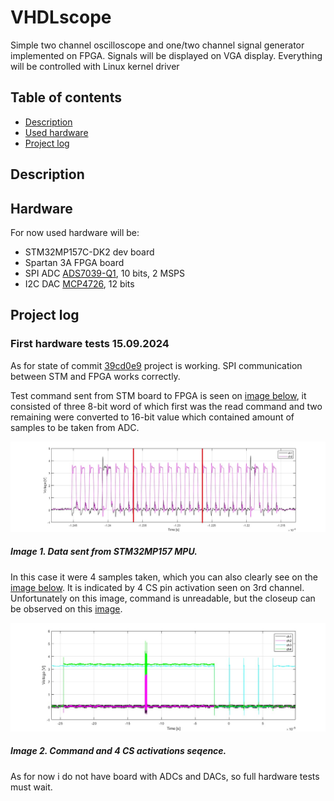 # VHDLscope

Simple two channel oscilloscope and one/two channel signal generator 
implemented on FPGA. Signals will be displayed on VGA display.
Everything will be controlled with Linux kernel driver

## Table of contents
* [Description](#description)
* [Used hardware](#hardware)
* [Project log](#project-log)

## Description


## Hardware

For now used hardware will be:
* STM32MP157C-DK2 dev board
* Spartan 3A FPGA board
* SPI ADC [ADS7039-Q1](https://www.ti.com/lit/ds/symlink/ads7039-q1.pdf?ts=1725532616748), 10 bits, 2 MSPS
* I2C DAC [MCP4726](https://ww1.microchip.com/downloads/aemDocuments/documents/OTH/ProductDocuments/DataSheets/22272C.pdf), 12 bits


## Project log


### First hardware tests 15.09.2024
As for state of commit [39cd0e9](https://github.com/ProgramistaPrzemyslaw/VHDLscope/tree/39cd0e9d96a3326c4b62f5e5184d7a80b6aa69e5)
project is working. SPI communication between STM and FPGA works correctly.

Test command sent from STM board to FPGA is seen on [image below](#image-1.-data-sent-from-stm32mp157-mpu.), it
consisted of three 8-bit word of which first was the read command and
two remaining were converted to 16-bit value which contained amount of
samples to be taken from ADC.


![data_img](/imgs/data_from_stm_edit.jpg)
##### Image 1. Data sent from STM32MP157 MPU.

In this case it were 4 samples taken, which you can also clearly see on the [image below](#image-2.-command-and-4-cs-activations-seqence.). It is indicated by 4 CS pin activation seen on 3rd channel.
Unfortunately on this image, command is unreadable, but the closeup can be observed 
on this [image](#image-1.-data-sent-from-stm32mp157-mpu.).

![seq_img](/imgs/sequence.jpg)
##### Image 2. Command and 4 CS activations seqence.

As for now i do not have board with ADCs and DACs, so full hardware tests must wait.